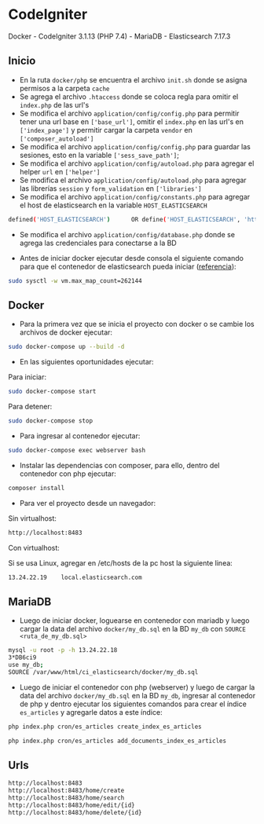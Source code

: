 # CodeIgniter
Docker - CodeIgniter 3.1.13 (PHP 7.4) - MariaDB - Elasticsearch 7.17.3

## Inicio
- En la ruta `docker/php` se encuentra el archivo `init.sh` donde se asigna permisos a la carpeta `cache`
- Se agrega el archivo `.htaccess` donde se coloca regla para omitir el `index.php` de las url's
- Se modifica el archivo `application/config/config.php` para permitir tener una url base en `['base_url']`, omitir el `index.php` en las url's en `['index_page']` y permitir cargar la carpeta `vendor` en `['composer_autoload']`
- Se modifica el archivo `application/config/config.php` para guardar las sesiones, esto en la variable `['sess_save_path']`; 
- Se modifica el archivo `application/config/autoload.php` para agregar el helper `url` en `['helper']`
- Se modifica el archivo `application/config/autoload.php` para agregar las librerías `session` y `form_validation` en `['libraries']`
- Se modifica el archivo `application/config/constants.php` para agregar el host de elasticsearch en la variable `HOST_ELASTICSEARCH`
```bash
defined('HOST_ELASTICSEARCH')      OR define('HOST_ELASTICSEARCH', 'http://13.24.22.20:9200');
```
-  Se modifica el archivo `application/config/database.php` donde se agrega las credenciales para conectarse a la BD

- Antes de iniciar docker ejecutar desde consola el siguiente comando para que el contenedor de elasticsearch pueda iniciar ([referencia](https://www.elastic.co/guide/en/elasticsearch/reference/7.17/docker.html#docker-prod-prerequisites)):
```bash
sudo sysctl -w vm.max_map_count=262144 
```

## Docker
- Para la primera vez que se inicia el proyecto con docker o se cambie los archivos de docker ejecutar:
```bash
sudo docker-compose up --build -d
```
- En las siguientes oportunidades ejecutar:

Para iniciar:
```bash
sudo docker-compose start
```
Para detener:
```bash
sudo docker-compose stop
```
- Para ingresar al contenedor ejecutar:
```bash
sudo docker-compose exec webserver bash
```
- Instalar las dependencias con composer, para ello, dentro del contenedor con php ejecutar:
```bash
composer install
```
- Para ver el proyecto desde un navegador:

Sin virtualhost:
```bash
http://localhost:8483
```
Con virtualhost:

Si se usa Linux, agregar en /etc/hosts de la pc host la siguiente linea:
```bash
13.24.22.19    local.elasticsearch.com
```
## MariaDB
- Luego de iniciar docker, loguearse en contenedor con mariadb y luego cargar la data del archivo `docker/my_db.sql` en la BD `my_db` con `SOURCE <ruta_de_my_db.sql>`
```bash
mysql -u root -p -h 13.24.22.18
3*DB6ci9
use my_db;
SOURCE /var/www/html/ci_elasticsearch/docker/my_db.sql
```
- Luego de iniciar el contenedor con php (webserver) y luego de cargar la data del archivo `docker/my_db.sql` en la BD `my_db`, ingresar al contenedor de php y dentro ejecutar los siguientes comandos para crear el índice `es_articles` y agregarle datos a este índice:
```bash
php index.php cron/es_articles create_index_es_articles
```
```bash
php index.php cron/es_articles add_documents_index_es_articles
```
## Urls
```bash
http://localhost:8483
http://localhost:8483/home/create
http://localhost:8483/home/search
http://localhost:8483/home/edit/{id}
http://localhost:8483/home/delete/{id}
```